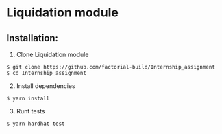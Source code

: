 # Liquidation module

## Installation:

1) Clone Liquidation module
```
$ git clone https://github.com/factorial-build/Internship_assignment
$ cd Internship_assignment
```

2) Install dependencies
```
$ yarn install
```

3) Runt tests
```
$ yarn hardhat test
```
